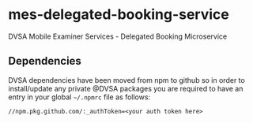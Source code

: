 # mes-delegated-booking-service
DVSA Mobile Examiner Services - Delegated Booking Microservice

## Dependencies
DVSA dependencies have been moved from npm to github so in order to install/update any private @DVSA packages
you are required to have an entry in your global `~/.npmrc` file as follows:
```shell
//npm.pkg.github.com/:_authToken=<your auth token here>
```
